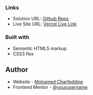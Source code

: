 <!-- @format -->

### Links

- Solution URL: [Github Repo](https://github.com/medcharfeddine/Simple-Omelette-Reciepe)
- Live Site URL: [Vercel Live Link](https://simple-omelette-recipe-mu.vercel.app/)

### Built with

- Semantic HTML5 markup
- CSS3 flex

## Author

- Website - [Mohamed Charfeddine](https://medcharfeddine.vercel.app)
- Frontend Mentor - [@yourusername](https://www.frontendmentor.io/profile/medcharfeddine)
